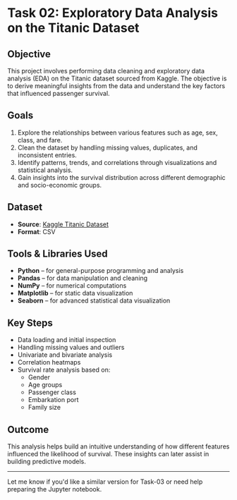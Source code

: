 # Task 02: Exploratory Data Analysis on the Titanic Dataset

## Objective

This project involves performing data cleaning and exploratory data analysis (EDA) on the Titanic dataset sourced from Kaggle. The objective is to derive meaningful insights from the data and understand the key factors that influenced passenger survival.

## Goals

1. Explore the relationships between various features such as age, sex, class, and fare.
2. Clean the dataset by handling missing values, duplicates, and inconsistent entries.
3. Identify patterns, trends, and correlations through visualizations and statistical analysis.
4. Gain insights into the survival distribution across different demographic and socio-economic groups.

## Dataset

- **Source**: [Kaggle Titanic Dataset](https://www.kaggle.com/c/titanic/data)
- **Format**: CSV

## Tools & Libraries Used

- **Python** – for general-purpose programming and analysis
- **Pandas** – for data manipulation and cleaning
- **NumPy** – for numerical computations
- **Matplotlib** – for static data visualization
- **Seaborn** – for advanced statistical data visualization

## Key Steps

- Data loading and initial inspection
- Handling missing values and outliers
- Univariate and bivariate analysis
- Correlation heatmaps
- Survival rate analysis based on:
  - Gender
  - Age groups
  - Passenger class
  - Embarkation port
  - Family size

## Outcome

This analysis helps build an intuitive understanding of how different features influenced the likelihood of survival. These insights can later assist in building predictive models.

---

Let me know if you'd like a similar version for Task-03 or need help preparing the Jupyter notebook.


